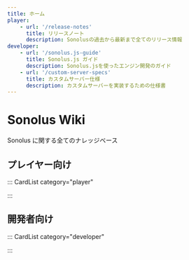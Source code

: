 ```yaml
---
title: ホーム
player:
    - url: '/release-notes'
      title: リリースノート
      description: Sonolusの過去から最新まで全てのリリース情報
developer:
    - url: '/sonolus.js-guide'
      title: Sonolus.js ガイド
      description: Sonolus.jsを使ったエンジン開発のガイド
    - url: '/custom-server-specs'
      title: カスタムサーバー仕様
      description: カスタムサーバーを実装するための仕様書
---
```


# Sonolus Wiki

Sonolus に関する全てのナレッジベース

## プレイヤー向け

::: CardList category="player"

:::

## 開発者向け

::: CardList category="developer"

:::
